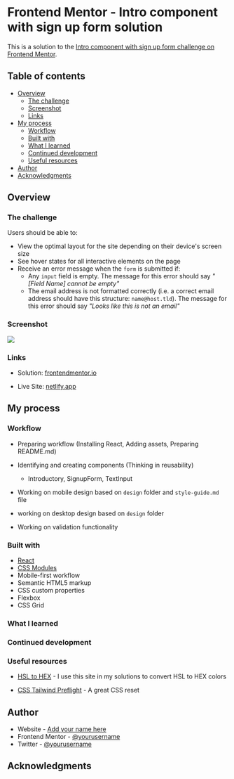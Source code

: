 # Frontend Mentor - Intro component with sign up form solution

This is a solution to the [Intro component with sign up form challenge on Frontend Mentor](https://www.frontendmentor.io/challenges/intro-component-with-signup-form-5cf91bd49edda32581d28fd1).

## Table of contents

- [Overview](#overview)
  - [The challenge](#the-challenge)
  - [Screenshot](#screenshot)
  - [Links](#links)
- [My process](#my-process)
  - [Workflow](#workflow)
  - [Built with](#built-with)
  - [What I learned](#what-i-learned)
  - [Continued development](#continued-development)
  - [Useful resources](#useful-resources)
- [Author](#author)
- [Acknowledgments](#acknowledgments)

## Overview

### The challenge

Users should be able to:

- View the optimal layout for the site depending on their device's screen size
- See hover states for all interactive elements on the page
- Receive an error message when the `form` is submitted if:
  - Any `input` field is empty. The message for this error should say *"[Field Name] cannot be empty"*
  - The email address is not formatted correctly (i.e. a correct email address should have this structure: `name@host.tld`). The message for this error should say *"Looks like this is not an email"*

### Screenshot

![](./screenshot.jpg)

### Links

- Solution: [frontendmentor.io](https://your-solution-url.com)

- Live Site: [netlify.app](https://your-live-site-url.com)

## My process

### Workflow

- Preparing workflow (Installing React, Adding assets, Preparing README.md)

- Identifying and creating components (Thinking in reusability)
  - Introductory, SignupForm, TextInput

- Working on mobile design based on `design` folder and `style-guide.md` file

- working on desktop design based on `design` folder

- Working on validation functionality

### Built with

- [React](https://reactjs.org/)
- [CSS Modules](https://create-react-app.dev/docs/adding-a-css-modules-stylesheet)
- Mobile-first workflow
- Semantic HTML5 markup
- CSS custom properties
- Flexbox
- CSS Grid

### What I learned

### Continued development

### Useful resources

- [HSL to HEX](https://htmlcolors.com/hsl-to-hex) - I use this site in my solutions to convert HSL to HEX colors

- [CSS Tailwind Preflight](https://tailwindcss.com/docs/preflight) - A great CSS reset

## Author

- Website - [Add your name here](https://www.your-site.com)
- Frontend Mentor - [@yourusername](https://www.frontendmentor.io/profile/yourusername)
- Twitter - [@yourusername](https://www.twitter.com/yourusername)



## Acknowledgments

